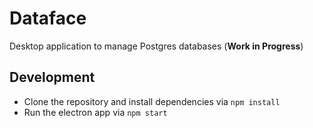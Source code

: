 # Dataface
Desktop application to manage Postgres databases (**Work in Progress**)

## Development
* Clone the repository and install dependencies via `npm install`
* Run the electron app via `npm start`
